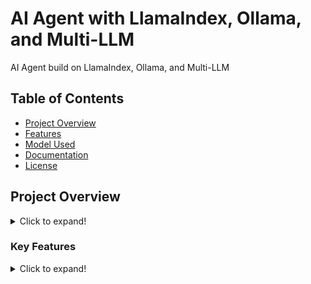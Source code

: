 # AI Agent with LlamaIndex, Ollama, and Multi-LLM

 AI Agent build on LlamaIndex, Ollama, and Multi-LLM 

## Table of Contents
- [Project Overview](#project-overview)
- [Features](#key-features)
- [Model Used](#models-used)
- [Documentation](#documentation)
- [License](#license)


## Project Overview
<details>
<summary>Click to expand!</summary>
This project uses advanced AI components to efficiently handle complex data querying and manipulation tasks. It is designed to leverage multiple language models (LLMs), integrated using the Retriever-Answer Generator (RAG) framework, to enhance the processing and understanding of large datasets.
</details>

### Key Features
<details>
<summary>Click to expand!</summary>

- **Advanced Data Querying**: Utilizes LlamaIndex for sophisticated data retrieval, Document querying and processing, ensuring quick and accurate access to the necessary information.
- **Multi-LLM Integration**: Incorporates multiple language models that work together to analyze and process data, providing a comprehensive understanding of text-based information.
- **Dynamic Tool Selection**: Equipped with various tools, the system intelligently selects the most appropriate tool based on the specific use case scenario, optimizing performance and results.
- **Automated Code Generation**: Feeds data, including code files, to the agent, which then generates relevant code snippets or entire programs based on the input provided.
- **Result Persistence**: Outputs are systematically parsed and saved to a designated output folder, making it easy to access and utilize generated data.
- **Scalable architecture**: suitable for expanding with more features or models.

### Models used:
<details>
<summary>Click to expand!</summary>
- **LlamaIndex**:  indexing and retrieval capabilities for llm applications.
- **Ollama**: A powerful language model for understanding and generating human-like 
text.
- **RAG**: Retrieval Augmented Generation.
- **Multi-LLM**: Utilizes multiple language models to enhance processing power and accuracy.
</details>


## Documentation
<details>
<summary>Click to expand!</summary>

For more detailed information about how to use this project and the technologies involved, visit the following links:

- [LlamaIndex Documentation](https://llamaindex.example.com/docs)
- [Ollama Documentation](https://ollama.example.com/docs)
- [Multi-LLM Documentation](https://multillm.example.com/docs)
</details>


## Contact
Get in touch at [connicet@gmail.com](mailto:connicet@gmail.com).


